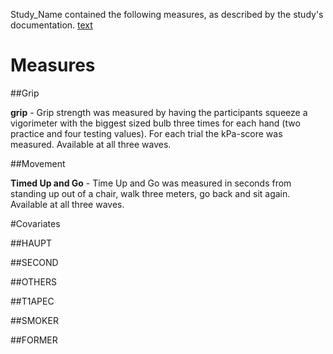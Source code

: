 Study_Name contained the following measures, as described by the study's documentation. [text](http://)

# Measures

##Grip

**grip** -   Grip strength was measured by having the participants squeeze a vigorimeter with the biggest sized bulb three times for each hand (two practice and four testing values). For each trial the kPa-score was measured. Available at all three waves. 



##Movement

**Timed Up and Go** -  Time Up and Go was measured in seconds from standing up out of a chair, walk three meters, go back and sit again. Available at all three waves. 

#Covariates  

##HAUPT 

##SECOND

##OTHERS

##T1APEC

##SMOKER

##FORMER







